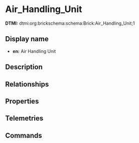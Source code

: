 # Air_Handling_Unit
**DTMI:** dtmi:org:brickschema:schema:Brick:Air_Handling_Unit;1
## Display name
- **en:** Air Handling Unit
## Description
## Relationships
## Properties
## Telemetries
## Commands
